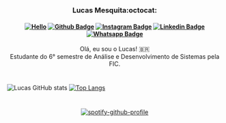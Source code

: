 <h3 align="center">Lucas Mesquita:octocat: </h3>

<h4 align="center">
 
[![Hello](https://github.com/Tarmiel/Tarmiel/blob/master/ezgif.com-resize.gif)](https://tarmiel.github.io/Portfolio/)
[![Github Badge](https://img.shields.io/badge/-Github.io-000?style=for-the-badge&logo=Github&logoColor=white&link=https://github.com/Tarmiel)](https://tarmiel.github.io/Portfolio/)
[![Instagram Badge](https://img.shields.io/badge/-instagram-red?style=for-the-badge&logo=instagram&logoColor=white&link=https://github.com/Tarmiel)](https://www.instagram.com/lul_cao/)
[![Linkedin Badge](https://img.shields.io/badge/-Linkedin-blue?style=for-the-badge&logo=Linkedin&logoColor=white&link=https://github.com/Tarmiel)](https://www.linkedin.com/in/lulcao/)
[![Whatsapp Badge](https://img.shields.io/badge/-whatsapp-success?style=for-the-badge&logo=whatsapp&logoColor=white&link=https://github.com/Tarmiel)](https://api.whatsapp.com/send?phone=+5585985691511)
</h4>

<p align="center">
 Olá, eu sou o Lucas! 🇧🇷
 <br>
 Estudante do 6° semestre de Análise e Desenvolvimento de Sistemas pela FIC. 
</p>

#

![Lucas GitHub stats](https://github-readme-stats.vercel.app/api?username=Tarmiel&show_icons=true&theme=tokyonight)
[![Top Langs](https://github-readme-stats.vercel.app/api/top-langs/?username=Tarmiel&layout=compact&theme=tokyonight)](https://github.com/Tarmiel)

#

<p align="center"
 
[![spotify-github-profile](https://spotify-github-profile.vercel.app/api/view?uid=heimdallr0&cover_image=true)](https://spotify-github-profile.vercel.app/api/view?uid=heimdallr0&redirect=true)
</p>


